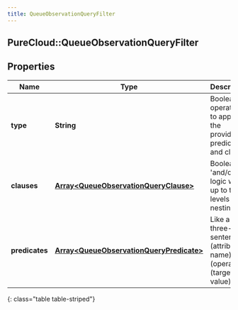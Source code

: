 ```yaml
---
title: QueueObservationQueryFilter
---
```

## PureCloud::QueueObservationQueryFilter

## Properties

|Name | Type | Description | Notes|
|------------ | ------------- | ------------- | -------------|
| **type** | **String** | Boolean operation to apply to the provided predicates and clauses | |
| **clauses** | [**Array&lt;QueueObservationQueryClause&gt;**](QueueObservationQueryClause.html) | Boolean &#39;and/or&#39; logic with up to two-levels of nesting | [optional] |
| **predicates** | [**Array&lt;QueueObservationQueryPredicate&gt;**](QueueObservationQueryPredicate.html) | Like a three-word sentence: (attribute-name) (operator) (target-value). | [optional] |
{: class="table table-striped"}


